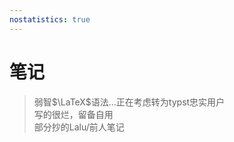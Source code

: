 ```yaml
---
nostatistics: true
---
```



# 笔记

> 弱智$\LaTeX$语法...正在考虑转为typst忠实用户  
> 写的很烂，留备自用  
> 部分抄的Lalu/前人笔记  
